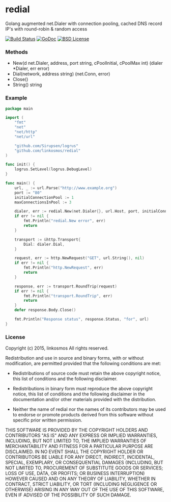 # redial

Golang augmented net.Dialer with connection pooling, cached DNS record IP's with round-robin &amp; random access

[![Build Status](https://travis-ci.org/linkosmos/redial.svg?branch=master)](https://travis-ci.org/linkosmos/redial)
[![GoDoc](http://godoc.org/github.com/linkosmos/redial?status.svg)](http://godoc.org/github.com/linkosmos/redial)
[![BSD License](http://img.shields.io/badge/license-BSD-blue.svg)](http://opensource.org/licenses/BSD-3-Clause)

### Methods
 - New(d net.Dialer, address, port string, cPoolInitial, cPoolMax int) (dialer *Dialer, err error)
 - Dial(network, address string) (net.Conn, error)
 - Close()
 - String() string

### Example

```go
package main

import (
	"fmt"
	"net"
	"net/http"
	"net/url"

	"github.com/Sirupsen/logrus"
	"github.com/linkosmos/redial"
)

func init() {
	logrus.SetLevel(logrus.DebugLevel)
}

func main() {
	url, _ := url.Parse("http://www.example.org")
	port := "80"
	initialConnectionPool := 1
	maxConnectionsInPool := 3

	dialer, err := redial.New(net.Dialer{}, url.Host, port, initialConnectionPool, maxConnectionsInPool)
	if err != nil {
		fmt.Println("redial.New error", err)
		return
	}

	transport := &http.Transport{
		Dial: dialer.Dial,
	}

	request, err := http.NewRequest("GET", url.String(), nil)
	if err != nil {
		fmt.Println("http.NewRequest", err)
		return
	}

	response, err := transport.RoundTrip(request)
	if err != nil {
		fmt.Println("transport.RoundTrip", err)
		return
	}
	defer response.Body.Close()

	fmt.Println("Response status", response.Status, "for", url)
}
```


### License

Copyright (c) 2015, linkosmos
All rights reserved.

Redistribution and use in source and binary forms, with or without
modification, are permitted provided that the following conditions are met:

* Redistributions of source code must retain the above copyright notice, this
  list of conditions and the following disclaimer.

* Redistributions in binary form must reproduce the above copyright notice,
  this list of conditions and the following disclaimer in the documentation
  and/or other materials provided with the distribution.

* Neither the name of redial nor the names of its
  contributors may be used to endorse or promote products derived from
  this software without specific prior written permission.

THIS SOFTWARE IS PROVIDED BY THE COPYRIGHT HOLDERS AND CONTRIBUTORS "AS IS"
AND ANY EXPRESS OR IMPLIED WARRANTIES, INCLUDING, BUT NOT LIMITED TO, THE
IMPLIED WARRANTIES OF MERCHANTABILITY AND FITNESS FOR A PARTICULAR PURPOSE ARE
DISCLAIMED. IN NO EVENT SHALL THE COPYRIGHT HOLDER OR CONTRIBUTORS BE LIABLE
FOR ANY DIRECT, INDIRECT, INCIDENTAL, SPECIAL, EXEMPLARY, OR CONSEQUENTIAL
DAMAGES (INCLUDING, BUT NOT LIMITED TO, PROCUREMENT OF SUBSTITUTE GOODS OR
SERVICES; LOSS OF USE, DATA, OR PROFITS; OR BUSINESS INTERRUPTION) HOWEVER
CAUSED AND ON ANY THEORY OF LIABILITY, WHETHER IN CONTRACT, STRICT LIABILITY,
OR TORT (INCLUDING NEGLIGENCE OR OTHERWISE) ARISING IN ANY WAY OUT OF THE USE
OF THIS SOFTWARE, EVEN IF ADVISED OF THE POSSIBILITY OF SUCH DAMAGE.
